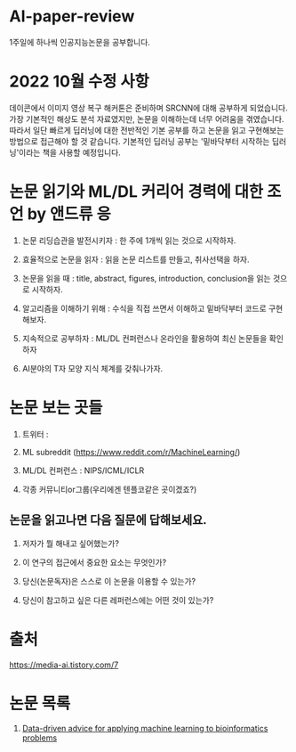 # AI-paper-review

1주일에 하나씩 인공지능논문을 공부합니다.

# 2022 10월 수정 사항
데이콘에서 이미지 영상 복구 해커톤은 준비하며 SRCNN에 대해 공부하게 되었습니다. 가장 기본적인 해상도 분석 자료였지만, 논문을 이해하는데 너무 어려움을 겪였습니다. 따라서 일단 빠르게 딥러닝에 대한 전반적인 기본 공부를 하고 논문을 읽고 구현해보는 방법으로 접근해야 할 것 같습니다. 기본적인 딥러닝 공부는 '밑바닥부터 시작하는 딥러닝'이라는 책을 사용할 예정입니다.

# 논문 읽기와 ML/DL 커리어 경력에 대한 조언 by 앤드류 응

1. 논문 리딩습관을 발전시키자 : 한 주에 1개씩 읽는 것으로 시작하자.

2. 효율적으로 논문을 읽자 : 읽을 논문 리스트를 만들고, 취사선택을 하자.

3. 논문을 읽을 때 : title, abstract, figures, introduction, conclusion을 읽는 것으로 시작하자.

4. 알고리즘을 이해하기 위해 : 수식을 직접 쓰면서 이해하고 밑바닥부터 코드로 구현해보자.

5. 지속적으로 공부하자 : ML/DL 컨퍼런스나 온라인을 활용하여 최신 논문들을 확인하자

6. AI분야의 T자 모양 지식 체계를 갖춰나가자.



# 논문 보는 곳들

1. 트위터 :

2. ML subreddit (https://www.reddit.com/r/MachineLearning/)

3. ML/DL 컨퍼런스 : NIPS/ICML/ICLR 

4. 각종 커뮤니티or그룹(우리에겐 텐플코같은 곳이겠죠?)

## 논문을 읽고나면 다음 질문에 답해보세요.

1. 저자가 뭘 해내고 싶어했는가?

2. 이 연구의 접근에서 중요한 요소는 무엇인가?

3. 당신(논문독자)은 스스로 이 논문을 이용할 수 있는가? 

4. 당신이 참고하고 싶은 다른 레퍼런스에는 어떤 것이 있는가?


# 출처

https://media-ai.tistory.com/7

# 논문 목록
1. [Data-driven advice for applying machine learning to bioinformatics problems](https://github.com/stockmanager1/ml-paper-review/tree/main/Data-driven%20advice%20for%20applying%20machine%20learning%20to%20bioinformatics%20problems)
